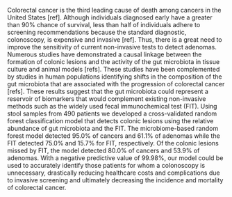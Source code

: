 Colorectal cancer is the third leading cause of death among cancers in the United States [ref]. Although individuals diagnosed early have a greater than 90% chance of survival, less than half of individuals adhere to screening recommendations because the standard diagnostic, colonoscopy, is expensive and invasive [ref]. Thus, there is a great need to improve the sensitivity of current non-invasive tests to detect adenomas. Numerous studies have demonstrated a causal linkage between  the formation of colonic lesions and the activity of the gut microbiota in tissue culture and animal models [refs]. These studies have been complemented by studies in human populations identifying shifts in the composition of the gut microbiota that are associated with the progression of colorectal cancer [refs]. These results suggest that the gut microbiota could represent a reservoir of biomarkers that would complement existing non-invasive methods such as the widely used fecal immunochemical test (FIT). Using stool samples from 490 patients we developed a cross-validated random forest classification model that detects colonic lesions using the relative abundance of gut microbiota and the FIT. The microbiome-based random forest model detected 95.0% of cancers and 61.1% of adenomas while the FIT detected 75.0% and 15.7% for FIT, respectively. Of the colonic lesions missed by FIT, the model detected 80.0% of cancers and 53.9% of adenomas. With a negative predictive value of 99.98%, our model could be used to accurately identify those patients for whom a colonoscopy is unnecessary, drastically reducing healthcare costs and complications due to invasive screening and ultimately decreasing the incidence and mortality of colorectal cancer.
